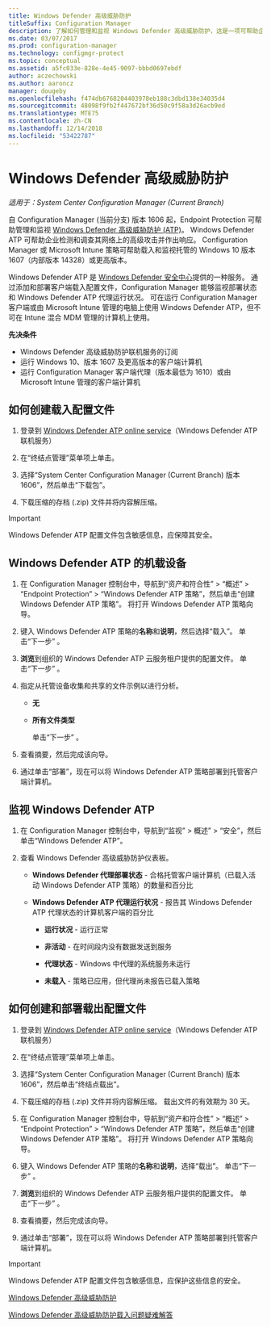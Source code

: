 ```yaml
---
title: Windows Defender 高级威胁防护
titleSuffix: Configuration Manager
description: 了解如何管理和监视 Windows Defender 高级威胁防护，这是一项可帮助企业应对高级安全攻击的新服务。
ms.date: 03/07/2017
ms.prod: configuration-manager
ms.technology: configmgr-protect
ms.topic: conceptual
ms.assetid: a5fc033e-828e-4e45-9097-bbbd0697ebdf
author: aczechowski
ms.author: aaroncz
manager: dougeby
ms.openlocfilehash: f474db6768204403978eb188c3dbd138e34035d4
ms.sourcegitcommit: 48098f9fb2f447672bf36d50c9f58a3d26acb9ed
ms.translationtype: MTE75
ms.contentlocale: zh-CN
ms.lasthandoff: 12/14/2018
ms.locfileid: "53422787"
---
```

# <a name="windows-defender-advanced-threat-protection"></a>Windows Defender 高级威胁防护

*适用于：System Center Configuration Manager (Current Branch)*

自 Configuration Manager (当前分支) 版本 1606 起，Endpoint Protection 可帮助管理和监视 [Windows Defender 高级威胁防护 (ATP)](http://aka.ms/technet-wdatp)。 Windows Defender ATP 可帮助企业检测和调查其网络上的高级攻击并作出响应。  Configuration Manager 或 Microsoft Intune 策略可帮助载入和监视托管的 Windows 10 版本 1607（内部版本 14328）或更高版本。

Windows Defender ATP 是 [Windows Defender 安全中心](https://securitycenter.windows.com)提供的一种服务。 通过添加和部署客户端载入配置文件，Configuration Manager 能够监视部署状态和 Windows Defender ATP 代理运行状况。 可在运行 Configuration Manager 客户端或由 Microsoft Intune 管理的电脑上使用 Windows Defender ATP，但不可在 Intune 混合 MDM 管理的计算机上使用。

 **先决条件**  

-   Windows Defender 高级威胁防护联机服务的订阅  
-   运行 Windows 10、版本 1607 及更高版本的客户端计算机  
-   运行 Configuration Manager 客户端代理（版本最低为 1610）或由 Microsoft Intune 管理的客户端计算机

## <a name="how-to-create-an-onboarding-configuration-file"></a>如何创建载入配置文件  

 1.  登录到 [Windows Defender ATP online service](https://securitycenter.windows.com/)（Windows Defender ATP 联机服务）   

 2.  在“终结点管理”菜单项上单击。  

 3.  选择“System Center Configuration Manager (Current Branch) 版本 1606”，然后单击“下载包”。  

 4.  下载压缩的存档 (.zip) 文件并将内容解压缩。

> [!IMPORTANT]
> Windows Defender ATP 配置文件包含敏感信息，应保障其安全。

## <a name="onboard-devices-for-windows-defender-atp"></a>Windows Defender ATP 的机载设备  

1. 在 Configuration Manager 控制台中，导航到“资产和符合性” > “概述” > “Endpoint Protection” > “Windows Defender ATP 策略”，然后单击“创建 Windows Defender ATP 策略”。 将打开 Windows Defender ATP 策略向导。  

2. 键入 Windows Defender ATP 策略的**名称**和**说明**，然后选择“载入”。 单击“下一步” 。  

3. **浏览**到组织的 Windows Defender ATP 云服务租户提供的配置文件。 单击“下一步” 。  

4. 指定从托管设备收集和共享的文件示例以进行分析。  

   - **无**   

   - **所有文件类型**  

     单击“下一步” 。  

5. 查看摘要，然后完成该向导。  

6. 通过单击“部署”，现在可以将 Windows Defender ATP 策略部署到托管客户端计算机。  

## <a name="monitor-windows-defender-atp"></a>监视 Windows Defender ATP  

1.  在 Configuration Manager 控制台中，导航到“监视” > 概述” > “安全”，然后单击“Windows Defender ATP”。  

2.  查看 Windows Defender 高级威胁防护仪表板。  

    -   **Windows Defender 代理部署状态** - 合格托管客户端计算机（已载入活动 Windows Defender ATP 策略）的数量和百分比  

    -   **Windows Defender ATP 代理运行状况** - 报告其 Windows Defender ATP 代理状态的计算机客户端的百分比  

        -   **运行状况** - 运行正常  

        -   **非活动** - 在时间段内没有数据发送到服务  

        -   **代理状态** - Windows 中代理的系统服务未运行  

        -   **未载入** - 策略已应用，但代理尚未报告已载入策略  


## <a name="how-to-create-and-deploy-an-offboarding-configuration-file"></a>如何创建和部署载出配置文件  

1.  登录到 [Windows Defender ATP online service](https://securitycenter.windows.com/)（Windows Defender ATP 联机服务）   

2.  在“终结点管理”菜单项上单击。  

3.  选择“System Center Configuration Manager (Current Branch) 版本 1606”，然后单击“终结点载出”。  

4.  下载压缩的存档 (.zip) 文件并将内容解压缩。 载出文件的有效期为 30 天。

5.  在 Configuration Manager 控制台中，导航到“资产和符合性” > “概述” > “Endpoint Protection” > “Windows Defender ATP 策略”，然后单击“创建 Windows Defender ATP 策略”。 将打开 Windows Defender ATP 策略向导。  

6.  键入 Windows Defender ATP 策略的**名称**和**说明**，选择“载出”。 单击“下一步” 。  

7.  **浏览**到组织的 Windows Defender ATP 云服务租户提供的配置文件。 单击“下一步” 。  

8.  查看摘要，然后完成该向导。  

9.  通过单击“部署”，现在可以将 Windows Defender ATP 策略部署到托管客户端计算机。  

> [!IMPORTANT]
> Windows Defender ATP 配置文件包含敏感信息，应保护这些信息的安全。

[Windows Defender 高级威胁防护](https://technet.microsoft.com/itpro/windows/keep-secure/windows-defender-advanced-threat-protection)

[Windows Defender 高级威胁防护载入问题疑难解答](https://technet.microsoft.com/itpro/windows/keep-secure/troubleshoot-onboarding-windows-defender-advanced-threat-protection)
